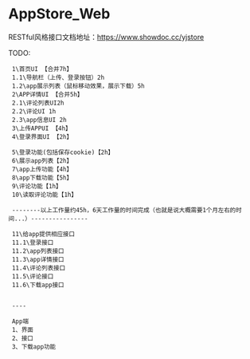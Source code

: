 # AppStore_Web


RESTful风格接口文档地址：https://www.showdoc.cc/yjstore




TODO:

     1\首页UI 【合并7h】
     1.1\导航栏（上传、登录按钮）2h
     1.2\app展示列表（鼠标移动效果，展示下载）5h
     2\APP详情UI 【合并5h】
     2.1\评论列表UI2h
     2.2\评论UI 1h
     2.3\app信息UI 2h
     3\上传APPUI 【4h】
     4\登录界面UI 【2h】
     
     5\登录功能(包括保存cookie)【2h】
     6\展示app列表【2h】
     7\app上传功能【4h】
     8\app下载功能【5h】
     9\评论功能【1h】
     10\读取评论功能【1h】
     
     --------以上工作量约45h，6天工作量的时间完成（也就是说大概需要1个月左右的时间...）----------------
     
     11\给app提供相应接口
     11.1\登录接口
     11.2\app列表接口
     11.3\app详情接口
     11.4\评论列表接口
     11.5\评论接口
     11.6\下载app接口
     
     
     ----
     
     App端
     1、界面
     2、接口
     3、下载app功能
     
     
    
